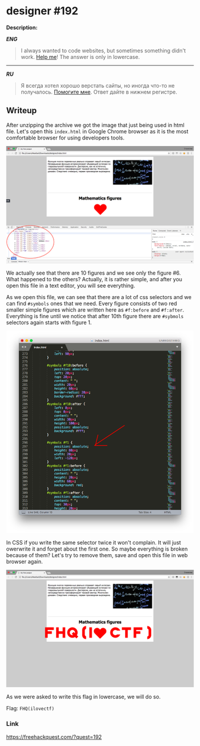 # designer #192
**Description:**

***ENG***
> I always wanted to code websites, but sometimes something didn't work. [Help me](/FHQ/files/steganography/designer.zip)! The answer is only in lowercase.

---

***RU***
> Я всегда хотел хорошо верстать сайты, но иногда что-то не получалось. [Помогите мне](/FHQ/files/steganography/designer.zip). Ответ дайте в нижнем регистре.

## Writeup

After unzipping the archive we got the image that just being used in html file. Let's open this `index.html` in Google Chrome browser as it is the most comfortable browser for using developers tools. 

![Chrome](/FHQ/images/steganography/chrome-designer.png)

We actually see that there are 10 figures and we see only the figure #6. What happened to the others? Actually, it is rather simple, and after you open this file in a text editor, you will see everything. 

As we open this file, we can see that there are a lot of css selectors and we can find `#symbols` ones that we need. Every figure consists of two red smaller simple figures which are written here as `#f:before` and `#f:after`. Everything is fine until we notice that after 10th figure there are `#sybmols` selectors again starts with figure 1. 

![Sublime](/FHQ/images/steganography/sublime-designer.png)

In CSS if you write the same selector twice it won't complain. It will just owerwrite it and forget about the first one. So maybe everything is broken because of them? Let's try to remove them, save and open this file in web browser again.

![Sublime](/FHQ/images/steganography/flag-designer.png)

As we were asked to write this flag in lowercase, we will do so.

Flag: `FHQ(ilovectf)`

### Link

https://freehackquest.com/?quest=192
